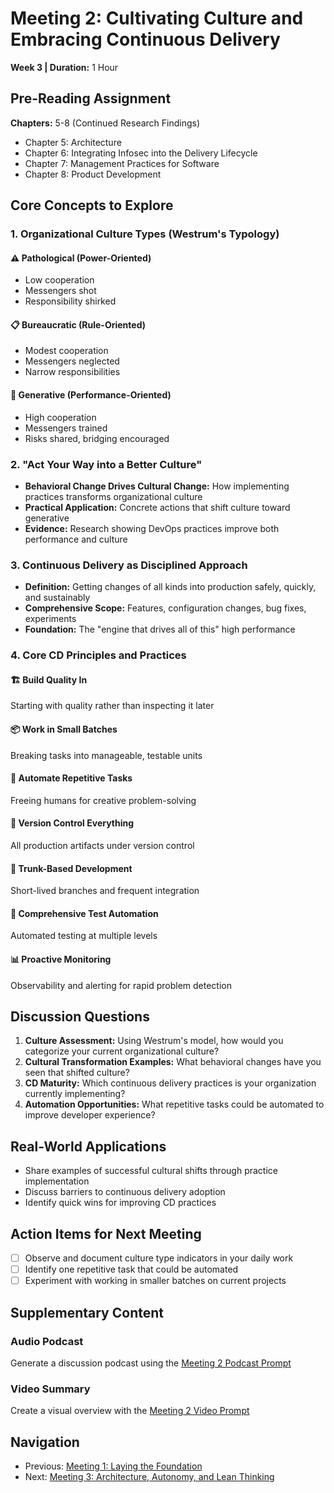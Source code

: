 # Meeting 2: Cultivating Culture and Embracing Continuous Delivery

**Week 3 | Duration:** 1 Hour

## Pre-Reading Assignment

**Chapters:** 5-8 (Continued Research Findings)

- Chapter 5: Architecture
- Chapter 6: Integrating Infosec into the Delivery Lifecycle
- Chapter 7: Management Practices for Software
- Chapter 8: Product Development

## Core Concepts to Explore

### 1. Organizational Culture Types (Westrum's Typology)

#### ⚠️ Pathological (Power-Oriented)

- Low cooperation
- Messengers shot
- Responsibility shirked

#### 📋 Bureaucratic (Rule-Oriented)

- Modest cooperation
- Messengers neglected
- Narrow responsibilities

#### 🚀 Generative (Performance-Oriented)

- High cooperation
- Messengers trained
- Risks shared, bridging encouraged

### 2. "Act Your Way into a Better Culture"

- **Behavioral Change Drives Cultural Change:** How implementing practices transforms organizational culture
- **Practical Application:** Concrete actions that shift culture toward generative
- **Evidence:** Research showing DevOps practices improve both performance and culture

### 3. Continuous Delivery as Disciplined Approach

- **Definition:** Getting changes of all kinds into production safely, quickly, and sustainably
- **Comprehensive Scope:** Features, configuration changes, bug fixes, experiments
- **Foundation:** The "engine that drives all of this" high performance

### 4. Core CD Principles and Practices

#### 🏗️ Build Quality In

Starting with quality rather than inspecting it later

#### 📦 Work in Small Batches

Breaking tasks into manageable, testable units

#### 🤖 Automate Repetitive Tasks

Freeing humans for creative problem-solving

#### 📂 Version Control Everything

All production artifacts under version control

#### 🌳 Trunk-Based Development

Short-lived branches and frequent integration

#### 🧪 Comprehensive Test Automation

Automated testing at multiple levels

#### 📊 Proactive Monitoring

Observability and alerting for rapid problem detection

## Discussion Questions

1. **Culture Assessment:** Using Westrum's model, how would you categorize your current organizational culture?
2. **Cultural Transformation Examples:** What behavioral changes have you seen that shifted culture?
3. **CD Maturity:** Which continuous delivery practices is your organization currently implementing?
4. **Automation Opportunities:** What repetitive tasks could be automated to improve developer experience?

## Real-World Applications

- Share examples of successful cultural shifts through practice implementation
- Discuss barriers to continuous delivery adoption
- Identify quick wins for improving CD practices

## Action Items for Next Meeting

- [ ] Observe and document culture type indicators in your daily work
- [ ] Identify one repetitive task that could be automated
- [ ] Experiment with working in smaller batches on current projects

## Supplementary Content

### Audio Podcast

Generate a discussion podcast using the [Meeting 2 Podcast Prompt](../notebooklm-prompts/podcast-prompt.md)

### Video Summary

Create a visual overview with the [Meeting 2 Video Prompt](../notebooklm-prompts/video-prompt.md)

## Navigation

- Previous: [Meeting 1: Laying the Foundation](meeting-1-guide.md)
- Next: [Meeting 3: Architecture, Autonomy, and Lean Thinking](meeting-3-guide.md)
